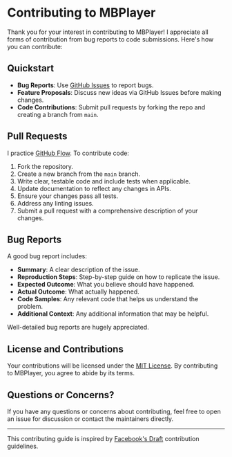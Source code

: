 # Contributing to MBPlayer

Thank you for your interest in contributing to MBPlayer! I appreciate all forms of contribution from bug reports to code submissions. Here's how you can contribute:

## Quickstart

- **Bug Reports**: Use [GitHub Issues](https://github.com/yourusername/MBPlayer/issues) to report bugs.
- **Feature Proposals**: Discuss new ideas via GitHub Issues before making changes.
- **Code Contributions**: Submit pull requests by forking the repo and creating a branch from `main`.

## Pull Requests

I practice [GitHub Flow](https://guides.github.com/introduction/flow/index.html). To contribute code:

1. Fork the repository.
2. Create a new branch from the `main` branch.
3. Write clear, testable code and include tests when applicable.
4. Update documentation to reflect any changes in APIs.
5. Ensure your changes pass all tests.
6. Address any linting issues.
7. Submit a pull request with a comprehensive description of your changes.

## Bug Reports

A good bug report includes:

- **Summary**: A clear description of the issue.
- **Reproduction Steps**: Step-by-step guide on how to replicate the issue.
- **Expected Outcome**: What you believe should have happened.
- **Actual Outcome**: What actually happened.
- **Code Samples**: Any relevant code that helps us understand the problem.
- **Additional Context**: Any additional information that may be helpful.

Well-detailed bug reports are hugely appreciated.

## License and Contributions

Your contributions will be licensed under the [MIT License](https://opensource.org/licenses/MIT). By contributing to MBPlayer, you agree to abide by its terms.

## Questions or Concerns?

If you have any questions or concerns about contributing, feel free to open an issue for discussion or contact the maintainers directly.

---

This contributing guide is inspired by [Facebook's Draft](https://github.com/facebook/draft-js/blob/master/CONTRIBUTING.md) contribution guidelines.

